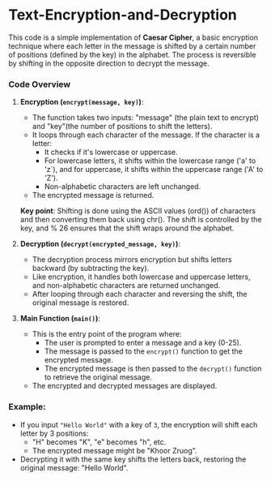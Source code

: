 # Text-Encryption-and-Decryption
This code is a simple implementation of **Caesar Cipher**, a basic encryption technique where each letter in the message is shifted by a certain number of positions (defined by the key) in the alphabet. The process is reversible by shifting in the opposite direction to decrypt the message.

### Code Overview

1. **Encryption (`encrypt(message, key)`)**:
   - The function takes two inputs: "message" (the plain text to encrypt) and "key"(the number of positions to shift the letters).
   - It loops through each character of the message. If the character is a letter:
     - It checks if it's lowercase or uppercase.
     - For lowercase letters, it shifts within the lowercase range ('a' to 'z`), and for uppercase, it shifts within the uppercase range ('A' to 'Z').
     - Non-alphabetic characters are left unchanged.
   - The encrypted message is returned.

   **Key point**: Shifting is done using the ASCII values (ord()) of characters and then converting them back using chr(). The shift is controlled by the key, and % 26 ensures that the shift wraps around the alphabet.

2. **Decryption (`decrypt(encrypted_message, key)`)**:
   - The decryption process mirrors encryption but shifts letters backward (by subtracting the key).
   - Like encryption, it handles both lowercase and uppercase letters, and non-alphabetic characters are returned unchanged.
   - After looping through each character and reversing the shift, the original message is restored.

3. **Main Function (`main()`)**:
   - This is the entry point of the program where:
     - The user is prompted to enter a message and a key (0-25).
     - The message is passed to the `encrypt()` function to get the encrypted message.
     - The encrypted message is then passed to the `decrypt()` function to retrieve the original message.
   - The encrypted and decrypted messages are displayed.

### Example:
- If you input `"Hello World"` with a key of `3`, the encryption will shift each letter by 3 positions:
  - "H" becomes "K", "e" becomes "h", etc.
  - The encrypted message might be "Khoor Zruog".
- Decrypting it with the same key shifts the letters back, restoring the original message: "Hello World".

